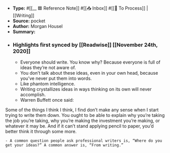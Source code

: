 - **Type:** #[[__ 🟦  Reference Note]] #[[📥 Inbox]] #[[📝 To Process]] | [[Writing]]
- **Source:**  pocket
- **Author:** Morgan Housel
- **Summary:**
- ### Highlights first synced by [[Readwise]] [[November 24th, 2020]]
    - Everyone should write. You know why? Because everyone is full of ideas they’re not aware of. 
    - You don’t talk about these ideas, even in your own head, because you’ve never put them into words.  
    - Like phantom intelligence. 
    - Writing crystallizes ideas in ways thinking on its own will never accomplish. 
    - Warren Buffett once said:

Some of the things I think I think, I find don’t make any sense when I start trying to write them down. You ought to be able to explain why you’re taking the job you’re taking, why you’re making the investment you’re making, or whatever it may be. And if it can’t stand applying pencil to paper, you’d better think it through some more.

 
    - A common question people ask professional writers is, “Where do you get your ideas?” A common answer is, “From writing.” 
